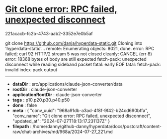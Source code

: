 # [Git clone error: RPC failed, unexpected disconnect](https://claude.ai/chat/968a91db-a3ad-4f8f-9f42-b24cd690bffa)

221acacb-fc2b-4743-aab2-3352e7e0b5af

git clone https://github.com/danja/hyperdata-static.git
Cloning into 'hyperdata-static'...
remote: Enumerating objects: 8021, done.
error: RPC failed; curl 92 HTTP/2 stream 5 was not closed cleanly: CANCEL (err 8)
error: 18368 bytes of body are still expected
fetch-pack: unexpected disconnect while reading sideband packet
fatal: early EOF
fatal: fetch-pack: invalid index-pack output

---

* **dataDir** : src/applications/claude-json-converter/data
* **rootDir** : claude-json-converter
* **applicationRootDir** : claude-json-converter
* **tags** : p10.p20.p30.p40.p50
* **done** : false
* **meta** : {
  "conv_uuid": "968a91db-a3ad-4f8f-9f42-b24cd690bffa",
  "conv_name": "Git clone error: RPC failed, unexpected disconnect",
  "updated_at": "2024-07-27T18:13:17.231137Z"
}
* **filepath** : /home/danny/github-danny/hyperdata/docs/postcraft/content-raw/chat-archives/md/968a/2024-07-27_221.md